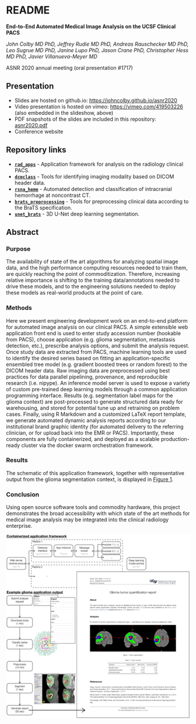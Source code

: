# README

**End-to-End Automated Medical Image Analysis on the UCSF Clinical PACS**

*John Colby MD PhD, Jeffrey Rudie MD PhD, Andreas Rauschecker MD PhD, Leo Sugrue MD PhD, Janine Lupo PhD, Jason Crane PhD, Christopher Hess MD PhD, Javier Villanueva-Meyer MD*

ASNR 2020 annual meeting (oral presentation #1717)

## Presentation

* Slides are hosted on github.io: https://johncolby.github.io/asnr2020
* Video presentation is hosted on vimeo: https://vimeo.com/419503226 (also embedded in the slideshow, above)
* PDF snapshots of the slides are included in this repository: [asnr2020.pdf](asnr2020.pdf)
* Conference website

## Repository links

- [**`rad_apps`**](https://github.com/johncolby/rad_apps) - Application framework for analysis on the radiology clinical PACS.
- [**`dcmclass`**](https://github.com/johncolby/dcmclass) - Tools for identifying imaging modality based on DICOM header data.
- [**`rsna_heme`**](https://github.com/johncolby/rsna_heme) - Automated detection and classification of intracranial hemorrhage at noncontrast CT.
- [**`brats_preprocessing`**](https://github.com/johncolby/brats_preprocessing) - Tools for preprocessing clinical data according to the BraTS specification.
- [**`unet_brats`**](https://github.com/johncolby/unet_brats) - 3D U-Net deep learning segmentation.

## Abstract

### Purpose
The availability of state of the art algorithms for analyzing spatial image data, and the high performance computing resources needed to train them, are quickly reaching the point of commoditization. Therefore, increasing relative importance is shifting to the training data/annotations needed to drive these models, and to the engineering solutions needed to deploy these models as real-world products at the point of care.

### Methods
Here we present engineering development work on an end-to-end platform for automated image analysis on our clinical PACS. A simple extensible web application front end is used to enter study accession number (hookable from PACS), choose application (e.g. glioma segmentation, metastasis detection, etc.), prescribe analysis options, and submit the analysis request. Once study data are extracted from PACS, machine learning tools are used to identify the desired series based on fitting an application-specific ensembled tree model (e.g. gradient boosted trees or random forest) to the DICOM header data. Raw imaging data are preprocessed using best practices for data parallel pipelining, provenance, and reproducible research (i.e. nipype). An inference model server is used to expose a variety of custom pre-trained deep learning models through a common application programming interface. Results (e.g. segmentation label maps for the glioma context) are post-processed to generate structured data ready for warehousing, and stored for potential tune up and retraining on problem cases. Finally, using R Markdown and a customized LaTeX report template, we generate automated dynamic analysis reports according to our institutional brand graphic identity (for automated delivery to the referring clinician, or for upload back into the EMR or PACS). Importantly, these components are fully containerized, and deployed as a scalable production-ready cluster via the docker swarm orchestration framework.

### Results
The schematic of this application framework, together with representative output from the glioma segmentation context, is displayed in [Figure 1](img/abstract_figure.jpg). 

### Conclusion
Using open source software tools and commodity hardware, this project demonstrates the broad accessibility with which state of the art methods for medical image analysis may be integrated into the clinical radiology enterprise.

![](img/abstract_figure.jpg)
